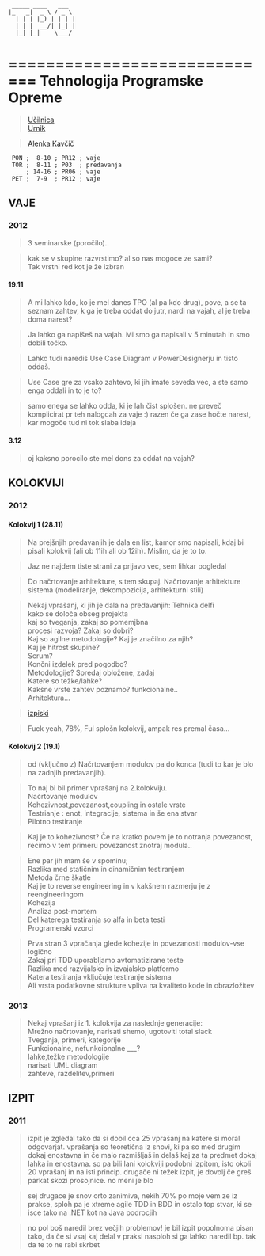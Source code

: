 
	 _____ ____   ___  
	|_   _|  _ \ / _ \ 
	  | | | |_) | | | |
	  | | |  __/| |_| |
	  |_| |_|    \___/ 
                  
=============================
Tehnologija Programske Opreme
=============================

>[Učilnica]()  
>[Urnik](https://urnik.fri.uni-lj.si/timetable/2014_2015_zimski/allocations?subject=63732)  

>[Alenka Kavčič](http://www.fri.uni-lj.si/si/alenka-kavcic/)

```timetable
 PON ;  8-10 ; PR12 ; vaje		
 TOR ;  8-11 ; P03	; predavanja	
     ; 14-16 ; PR06 ; vaje		
 PET ;  7-9  ; PR12 ; vaje
```


VAJE
----
### 2012

>3 seminarske (poročilo)..

> kak se v skupine razvrstimo? al so nas mogoce ze sami?  
Tak vrstni red kot je že izbran 

#### 19.11

>A mi lahko kdo, ko je mel danes TPO (al pa kdo drug), pove, a se ta seznam zahtev, k ga je treba oddat do jutr, nardi na vajah, al je treba doma narest?

>Ja lahko ga napišeš na vajah. Mi smo ga napisali v 5 minutah in smo dobili točko.

>Lahko tudi narediš Use Case Diagram v PowerDesignerju in tisto oddaš.

>Use Case gre za vsako zahtevo, ki jih imate seveda vec, a ste samo enga oddali in to je to?

>samo enega se lahko odda, ki je lah čist splošen. ne preveč komplicirat pr teh nalogcah za vaje :) razen če ga zase hočte narest, kar mogoče tud ni tok slaba ideja

#### 3.12

>oj kaksno porocilo ste mel dons za oddat na vajah?




KOLOKVIJI
---------

### 2012

#### Kolokvij 1 (28.11)

>Na prejšnjih predavanjih je dala en list, kamor smo napisali, kdaj bi pisali kolokvij (ali ob 11ih ali ob 12ih). Mislim, da je to to.

>Jaz ne najdem tiste strani za prijavo vec, sem lihkar pogledal

>Do načrtovanje arhitekture, s tem skupaj. Načrtovanje arhitekture sistema (modeliranje, dekompozicija, arhitekturni stili)

>Nekaj vprašanj, ki jih je dala na predavanjih:
Tehnika delfi  
kako se določa obseg projekta  
kaj so tveganja, zakaj so pomemjbna  
procesi razvoja? Zakaj so dobri?  
Kaj so agilne metodologije? Kaj je značilno za njih?  
Kaj je hitrost skupine?  
Scrum?  
Končni izdelek pred pogodbo?  
Metodologije? Spredaj obložene, zadaj  
Katere so težke/lahke?  
Kakšne vrste zahtev poznamo? funkcionalne..  
Arhitektura...  

>[izpiski](http://fri-info.net/forum/download/file.php?id=8105)

>Fuck yeah, 78%, Ful splošn kolokvij, ampak res premal časa...

#### Kolokvij 2 (19.1)

>od (vključno z) Načrtovanjem modulov pa do konca (tudi to kar je blo na zadnjih predavanjih).

>To naj bi bil primer vprašanj na 2.kolokviju.  
Načrtovanje modulov  
Kohezivnost,povezanost,coupling in ostale vrste  
Testrianje : enot, integracije, sistema in še ena stvar  
Pilotno testiranje  

>Kaj je to kohezivnost? Če na kratko povem je to notranja povezanost, recimo v tem primeru povezanost znotraj modula..

>Ene par jih mam še v spominu;  
Razlika med statičnim in dinamičnim testiranjem  
Metoda črne škatle  
Kaj je to reverse engineering in v kakšnem razmerju je z reengineeringom  
Kohezija  
Analiza post-mortem  
Del katerega testiranja so alfa in beta testi  
Programerski vzorci  

>Prva stran 3 vpračanja glede kohezije in povezanosti modulov-vse logično  
Zakaj pri TDD uporabljamo avtomatizirane teste  
Razlika med razvijalsko in izvajalsko platformo  
Katera testiranja vključuje testiranje sistema  
Ali vrsta podatkovne strukture vpliva na kvaliteto kode in obrazložitev  


### 2013
>Nekaj vprašanj iz 1. kolokvija za naslednje generacije:  
Mrežno načrtovanje, narisati shemo, ugotoviti total slack  
Tveganja, primeri, kategorije  
Funkcionalne, nefunkcionalne ___?  
lahke,težke metodologije  
narisati UML diagram  
zahteve, razdelitev,primeri  




IZPIT
-----
### 2011
>izpit je zgledal tako da si dobil cca 25 vprašanj na katere si moral odgovarjat. vprašanja so teoretična iz snovi, ki pa so med drugim dokaj enostavna in če malo razmišljaš in delaš kaj za ta predmet dokaj lahka in enostavna. so pa bili lani kolokviji podobni izpitom, isto okoli 20 vprašanj in na isti princip. drugače ni težek izpit, je dovolj če greš parkat skozi prosojnice. no meni je blo

>sej drugace je snov orto zanimiva, nekih 70% po moje vem ze iz prakse, sploh pa je xtreme agile TDD in BDD in ostalo top stvar, ki se isce tako na .NET kot na Java podrocjih

>no pol boš naredil brez večjih problemov! je bil izpit popolnoma pisan tako, da če si vsaj kaj delal v praksi nasploh si ga lahko naredil bp. tak da te to ne rabi skrbet



